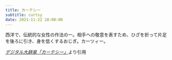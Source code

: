 ```yaml
---
title: カーテシー
subtitle: curtsy
date: 2021-11-22 10:00:00
---
```


西洋で、伝統的な女性の作法の一。相手への敬意を表すため、ひざを折って片足を後ろに引き、身を低くするおじぎ。カーツィー。

<cite>[デジタル大辞泉「カーテシー」](https://dictionary.goo.ne.jp/word/%E3%82%AB%E3%83%BC%E3%83%86%E3%82%B7%E3%83%BC/)</cite>より引用